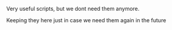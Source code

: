 Very useful scripts, but we dont need them anymore.

Keeping they here just in case we need them again in the future